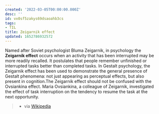 ```yaml
---
created: '2022-03-05T00:00:00.000Z'
desc: ''
id: vx0sf5zakys69dsaoahb3cs
tags:
- TIL
title: Zeigarnik effect
updated: 1652786932572
---
```

   
Named after Soviet psychologist Bluma Zeigarnik, in psychology the **Zeigarnik effect** occurs when an activity that has been interrupted may be more readily recalled. It postulates that people remember unfinished or interrupted tasks better than completed tasks. In Gestalt psychology, the Zeigarnik effect has been used to demonstrate the general presence of Gestalt phenomena: not just appearing as perceptual effects, but also present in cognition.The Zeigarnik effect should not be confused with the Ovsiankina effect. Maria Ovsiankina, a colleague of Zeigarnik, investigated the effect of task interruption on the tendency to resume the task at the next opportunity.    
> - via [Wikipedia](https://en.wikipedia.org/wiki/Zeigarnik%20effect)